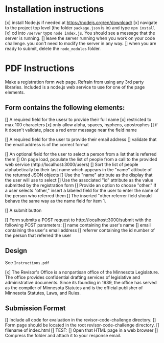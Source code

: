 # Installation instructions

[x] install Node.js if needed at https://nodejs.org/en/download/
[x] navigate to the project top level (the folder `package.json` is in) and type `npm install`
[x] cd into `/server` type `node index.js`. You should see a message that the server is running.
[] leave the server running when you work on your code challenge. you don't need to modify the server in any way.
[] when you are ready to submit, delete the `node_modules` folder.

# PDF Instructions

Make a registration form web page.
Refrain from using any 3rd party libraries.
Included is a node.js web service to use for one of the page elements.

## Form contains the following elements:

[] A required field for the usesr to provide their full name
    [x] restricted to max 100 characters
    [x] only allow alpha, spaces, hyphens, apostrophes
    [] if it doesn't validate, place a red error message near the field name

[] A required field for the user to provide their email address
    [] validate that the email address is of the correct format

[] An optional field for the user to select a person from a list that is referred them
    [] On page load, populate the list of people from a call to the provided web service (http://localhost:3000/users)
    [] Sort the list of people alphabetically by their last name which appears in the "name" attibute of the returned JSON objects
    [] Use the "name" attribute as the display that the user will use to select
    [] Use the associated "id" attribute as the value submitted by the registration form
    [] Provide an option to choose "other." If a user selects "other," insert a labeled field for the user to enter the name of the person who referred them
    [] The inserted "other referrer field should behave the same way as the name field for item 1.

[] A submit button

[] Form submits a POST request to http://localhost:3000/submit with the following POST parameters:
    [] name containing the user's name
    [] email containing the user's email address
    [] referrer containing the id number of the person that referred the user

## Design

See `Instructions.pdf`

[x] The Revisor's Office is a nonpartisan office of the Minnesota Legislature. The office provides
confidential drafting services of legislative and administrative documents. Since its founding in
1939, the office has served as the compiler of Minnesota Statutes and is the official publisher of
Minnesota Statutes, Laws, and Rules.

## Submission Format

[] Include all code for evaluation in the revisor-code-challenge directory.
[] Form page should be located in the root revisor-code-challenge directory.
    [] filename of index.html
[] TEST:
    [] Open that HTML page in a web browser
[] Compress the folder and attach it to your response email.